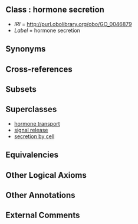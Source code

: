 
## Class : hormone secretion

 * *IRI* = http://purl.obolibrary.org/obo/GO_0046879
 * *Label* = hormone secretion

## Synonyms


## Cross-references


## Subsets


## Superclasses

 * [hormone transport](../../GO/14/GO_0009914.md)
 * [signal release](../../GO/61/GO_0023061.md)
 * [secretion by cell](../../GO/40/GO_0032940.md)

## Equivalencies


## Other Logical Axioms


## Other Annotations


## External Comments

